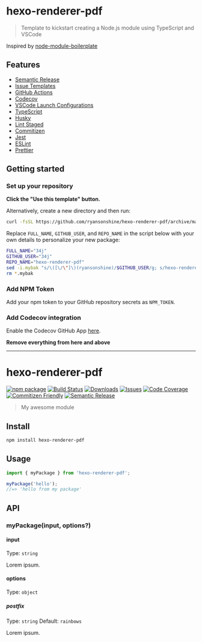 # hexo-renderer-pdf

> Template to kickstart creating a Node.js module using TypeScript and VSCode

Inspired by [node-module-boilerplate](https://github.com/sindresorhus/node-module-boilerplate)

## Features

- [Semantic Release](https://github.com/semantic-release/semantic-release)
- [Issue Templates](https://github.com/ryansonshine/hexo-renderer-pdf/tree/main/.github/ISSUE_TEMPLATE)
- [GitHub Actions](https://github.com/ryansonshine/hexo-renderer-pdf/tree/main/.github/workflows)
- [Codecov](https://about.codecov.io/)
- [VSCode Launch Configurations](https://github.com/ryansonshine/hexo-renderer-pdf/blob/main/.vscode/launch.json)
- [TypeScript](https://www.typescriptlang.org/)
- [Husky](https://github.com/typicode/husky)
- [Lint Staged](https://github.com/okonet/lint-staged)
- [Commitizen](https://github.com/search?q=commitizen)
- [Jest](https://jestjs.io/)
- [ESLint](https://eslint.org/)
- [Prettier](https://prettier.io/)

## Getting started

### Set up your repository

**Click the "Use this template" button.**

Alternatively, create a new directory and then run:

```bash
curl -fsSL https://github.com/ryansonshine/hexo-renderer-pdf/archive/main.tar.gz | tar -xz --strip-components=1
```

Replace `FULL_NAME`, `GITHUB_USER`, and `REPO_NAME` in the script below with your own details to personalize your new package:

```bash
FULL_NAME="34j"
GITHUB_USER="34j"
REPO_NAME="hexo-renderer-pdf"
sed -i.mybak "s/\([\/\"]\)(ryansonshine)/$GITHUB_USER/g; s/hexo-renderer-pdf\|hexo-renderer-pdf/$REPO_NAME/g; s/34j/$FULL_NAME/g" package.json package-lock.json README.md
rm *.mybak
```

### Add NPM Token

Add your npm token to your GitHub repository secrets as `NPM_TOKEN`.

### Add Codecov integration

Enable the Codecov GitHub App [here](https://github.com/apps/codecov).

**Remove everything from here and above**

---

# hexo-renderer-pdf

[![npm package][npm-img]][npm-url]
[![Build Status][build-img]][build-url]
[![Downloads][downloads-img]][downloads-url]
[![Issues][issues-img]][issues-url]
[![Code Coverage][codecov-img]][codecov-url]
[![Commitizen Friendly][commitizen-img]][commitizen-url]
[![Semantic Release][semantic-release-img]][semantic-release-url]

> My awesome module

## Install

```bash
npm install hexo-renderer-pdf
```

## Usage

```ts
import { myPackage } from 'hexo-renderer-pdf';

myPackage('hello');
//=> 'hello from my package'
```

## API

### myPackage(input, options?)

#### input

Type: `string`

Lorem ipsum.

#### options

Type: `object`

##### postfix

Type: `string`
Default: `rainbows`

Lorem ipsum.

[build-img]:https://github.com/ryansonshine/hexo-renderer-pdf/actions/workflows/release.yml/badge.svg
[build-url]:https://github.com/ryansonshine/hexo-renderer-pdf/actions/workflows/release.yml
[downloads-img]:https://img.shields.io/npm/dt/hexo-renderer-pdf
[downloads-url]:https://www.npmtrends.com/hexo-renderer-pdf
[npm-img]:https://img.shields.io/npm/v/hexo-renderer-pdf
[npm-url]:https://www.npmjs.com/package/hexo-renderer-pdf
[issues-img]:https://img.shields.io/github/issues/ryansonshine/hexo-renderer-pdf
[issues-url]:https://github.com/ryansonshine/hexo-renderer-pdf/issues
[codecov-img]:https://codecov.io/gh/ryansonshine/hexo-renderer-pdf/branch/main/graph/badge.svg
[codecov-url]:https://codecov.io/gh/ryansonshine/hexo-renderer-pdf
[semantic-release-img]:https://img.shields.io/badge/%20%20%F0%9F%93%A6%F0%9F%9A%80-semantic--release-e10079.svg
[semantic-release-url]:https://github.com/semantic-release/semantic-release
[commitizen-img]:https://img.shields.io/badge/commitizen-friendly-brightgreen.svg
[commitizen-url]:http://commitizen.github.io/cz-cli/
